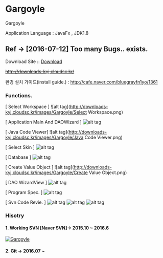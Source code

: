 # Gargoyle
Gargoyle


Application Language : JavaFx , JDK1.8



## Ref -> [2016-07-12] Too many Bugs.. exists.


Download Site ::  [Download](https://github.com/callakrsos/Gargoyle/releases/download/PreGargoyle-v1.3.1/Gargoyle-1.3.1.exe)

~~http://downloads-kyj.cloudsc.kr/~~
              


환경 설치 가이드(install guide.) :  http://cafe.naver.com/bluegrayfn1yo/1361



### Functions.

[ Select Workspace ]
![alt tag](http://downloads-kyj.cloudsc.kr/images/Gargoyle/Select Workspace.png)

[ Application Main And DAOWizard ]
![alt tag](http://downloads-kyj.cloudsc.kr/images/Gargoyle/MainBoard.png)

[ Java Code Viewer]
![alt tag](http://downloads-kyj.cloudsc.kr/images/Gargoyle/Java Code Viewer.png)


[ Select Skin ]
![alt tag](http://downloads-kyj.cloudsc.kr/images/Gargoyle/Skins.png)

[ Database ]
![alt tag](http://downloads-kyj.cloudsc.kr/images/Gargoyle/database.png)

[ Create Value Object ]
![alt tag](http://downloads-kyj.cloudsc.kr/images/Gargoyle/Create Value Object.png)


[ DAO WizardView ] 
![alt tag](http://downloads-kyj.cloudsc.kr/images/Gargoyle/DAOWizard.png)


[ Program Spec.  ] 
![alt tag](http://downloads-kyj.cloudsc.kr/images/Gargoyle/ProgramSpec.png)

[ Svn Code Revie.  ] 
![alt tag](http://downloads-kyj.cloudsc.kr/images/Gargoyle/SvnCommitInfoChart.png)
![alt tag](http://downloads-kyj.cloudsc.kr/images/Gargoyle/SvnCommitInfoChart2.png)
![alt tag](http://downloads-kyj.cloudsc.kr/images/Gargoyle/SvnCodeReview.png)



### Hisotry

#### 1. Working SVN [Naver SVN]-> 2015.10 ~ 2016.6

[![Gargoyle](http://downloads-kyj.cloudsc.kr/images/Gargoyle/Gargoyle_Gource.png)](https://youtu.be/iaYnZt66nSU " Watch")


#### 2. Git -> 2016.07 ~
